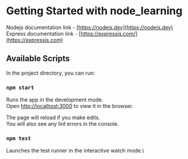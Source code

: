 # Getting Started with node_learning

Nodejs documentation link - [https://nodejs.dev](https://nodejs.dev) \
Express documentation link - [https://expressjs.com/](https://expressjs.com)

## Available Scripts

In the project directory, you can run:

### `npm start`

Runs the app in the development mode.\
Open [http://localhost:3000](http://localhost:3000) to view it in the browser.

The page will reload if you make edits.\
You will also see any lint errors in the console.

### `npm test`

Launches the test runner in the interactive watch mode.\
